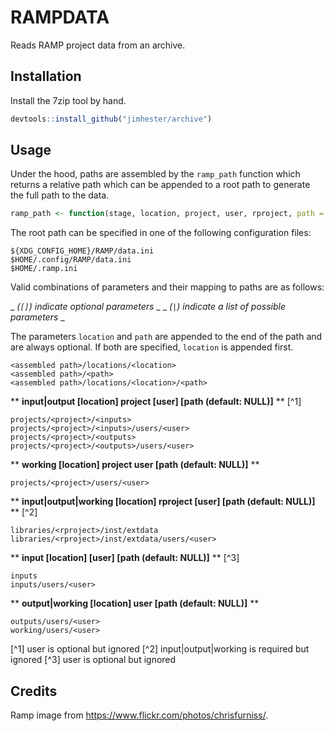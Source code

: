 # RAMPDATA

Reads RAMP project data from an archive.

## Installation

Install the 7zip tool by hand.

```R
devtools::install_github("jimhester/archive")
```

## Usage

Under the hood, paths are assembled by the `ramp_path` function which returns a relative path which can be appended to a root path to generate the full path to the data.

```R
ramp_path <- function(stage, location, project, user, rproject, path = NULL)
```

The root path can be specified in one of the following configuration files:

```Shell
${XDG_CONFIG_HOME}/RAMP/data.ini
$HOME/.config/RAMP/data.ini
$HOME/.ramp.ini
```

Valid combinations of parameters and their mapping to paths are as follows:

_ _(`[]`) indicate optional parameters_ _
_ _(`|`) indicate a list of possible parameters_ _

The parameters `location` and `path` are appended to the end of the path and are always optional. If both are specified, `location` is appended first.

```Shell
<assembled path>/locations/<location>
<assembled path>/<path>
<assembled path>/locations/<location>/<path>
```

** **input|output [location] project [user] [path (default: NULL)]** ** [^1]

```Shell
projects/<project>/<inputs>
projects/<project>/<inputs>/users/<user>
projects/<project>/<outputs>
projects/<project>/<outputs>/users/<user>
```

** **working [location] project user [path (default: NULL)]** **

```Shell
projects/<project>/users/<user>
```

** **input|output|working [location] rproject [user] [path (default: NULL)]** ** [^2]

```Shell
libraries/<rproject>/inst/extdata
libraries/<rproject>/inst/extdata/users/<user>
```

** **input [location] [user] [path (default: NULL)]** ** [^3]

```Shell
inputs
inputs/users/<user>
```

** **output|working [location] user [path (default: NULL)]** **

```Shell
outputs/users/<user>
working/users/<user>
```


[^1] user is optional but ignored
[^2] input|output|working is required but ignored
[^3] user is optional but ignored


## Credits

Ramp image from https://www.flickr.com/photos/chrisfurniss/.
